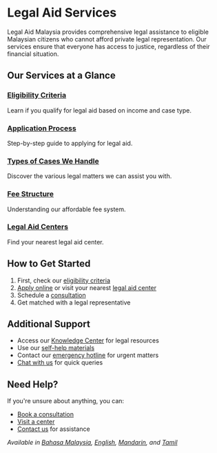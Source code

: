 # Legal Aid Services

Legal Aid Malaysia provides comprehensive legal assistance to eligible Malaysian citizens who cannot afford private legal representation. Our services ensure that everyone has access to justice, regardless of their financial situation.

## Our Services at a Glance

### [Eligibility Criteria](/legal-aid-services/eligibility)
Learn if you qualify for legal aid based on income and case type.

### [Application Process](/legal-aid-services/application-process)
Step-by-step guide to applying for legal aid.

### [Types of Cases We Handle](/legal-aid-services/cases-covered)
Discover the various legal matters we can assist you with.

### [Fee Structure](/legal-aid-services/fee-structure)
Understanding our affordable fee system.

### [Legal Aid Centers](/legal-aid-services/centers)
Find your nearest legal aid center.

## How to Get Started

1. First, check our [eligibility criteria](/legal-aid-services/eligibility)
2. [Apply online](/services/apply) or visit your nearest [legal aid center](/legal-aid-services/centers)
3. Schedule a [consultation](/services/consultation)
4. Get matched with a legal representative

## Additional Support

- Access our [Knowledge Center](/knowledge-center) for legal resources
- Use our [self-help materials](/knowledge-center/self-help)
- Contact our [emergency hotline](/contact/emergency) for urgent matters
- [Chat with us](/services/chat) for quick queries

## Need Help?

If you're unsure about anything, you can:
- [Book a consultation](/services/consultation)
- [Visit a center](/legal-aid-services/centers)
- [Contact us](/contact) for assistance

*Available in [Bahasa Malaysia](/lang/ms), [English](/lang/en), [Mandarin](/lang/zh), and [Tamil](/lang/ta)* 
